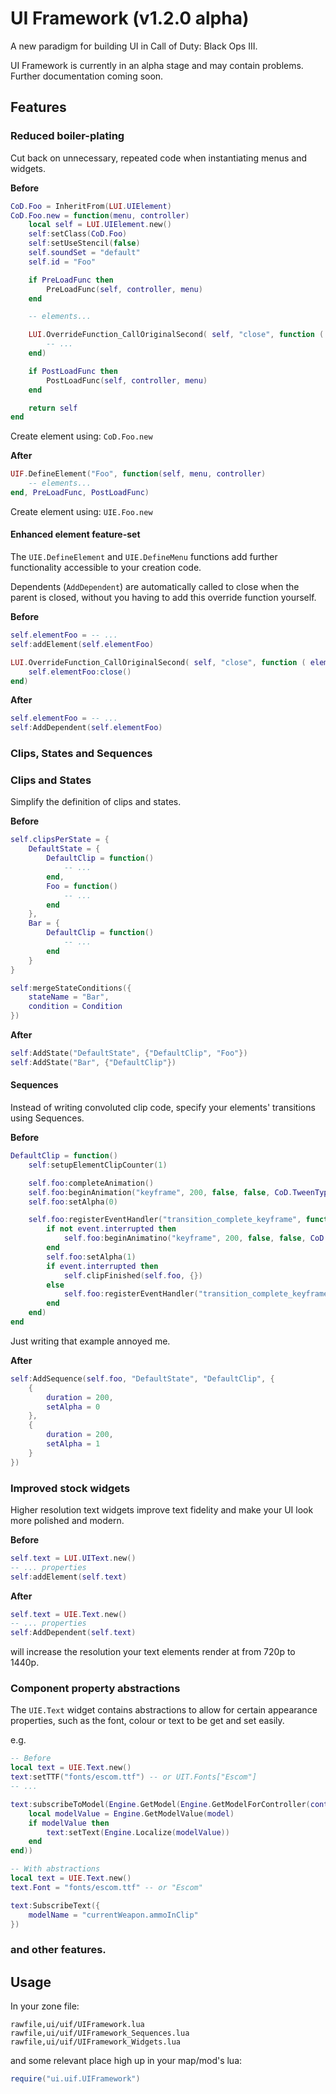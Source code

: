 # UI Framework (v1.2.0 alpha)

A new paradigm for building UI in Call of Duty: Black Ops III.

UI Framework is currently in an alpha stage and may contain problems. Further documentation coming soon.

## Features

### Reduced boiler-plating
Cut back on unnecessary, repeated code when instantiating menus and widgets.

**Before**
```lua
CoD.Foo = InheritFrom(LUI.UIElement)
CoD.Foo.new = function(menu, controller)
	local self = LUI.UIElement.new()
	self:setClass(CoD.Foo)
	self:setUseStencil(false)
	self.soundSet = "default"
	self.id = "Foo"

	if PreLoadFunc then
		PreLoadFunc(self, controller, menu)
	end

	-- elements...

	LUI.OverrideFunction_CallOriginalSecond( self, "close", function ( element )
		-- ...
	end)

	if PostLoadFunc then
		PostLoadFunc(self, controller, menu)
	end

	return self
end
```
Create element using: `CoD.Foo.new`

**After**
```lua
UIF.DefineElement("Foo", function(self, menu, controller)
	-- elements...
end, PreLoadFunc, PostLoadFunc)
```
Create element using: `UIE.Foo.new`

#### Enhanced element feature-set
The `UIE.DefineElement` and `UIE.DefineMenu` functions add further functionality accessible to your creation code.

Dependents (`AddDependent`) are automatically called to close when the parent is closed, without you having to add this override function yourself.

**Before**
```lua
self.elementFoo = -- ...
self:addElement(self.elementFoo)

LUI.OverrideFunction_CallOriginalSecond( self, "close", function ( element )
	self.elementFoo:close()
end)
```

**After**
```lua
self.elementFoo = -- ...
self:AddDependent(self.elementFoo)
```

### Clips, States and Sequences

### Clips and States
Simplify the definition of clips and states.

**Before**
```lua
self.clipsPerState = {
	DefaultState = {
		DefaultClip = function()
			-- ...
		end,
		Foo = function()
			-- ...
		end
	},
	Bar = {
		DefaultClip = function()
			-- ...
		end
	}
}

self:mergeStateConditions({
	stateName = "Bar",
	condition = Condition
})
```

**After**
```lua
self:AddState("DefaultState", {"DefaultClip", "Foo"})
self:AddState("Bar", {"DefaultClip"})
```

#### Sequences
Instead of writing convoluted clip code, specify your elements' transitions using Sequences.

**Before**
```lua
DefaultClip = function()
	self:setupElementClipCounter(1)

	self.foo:completeAnimation()
	self.foo:beginAnimation("keyframe", 200, false, false, CoD.TweenType.Linear)
	self.foo:setAlpha(0)

	self.foo:registerEventHandler("transition_complete_keyframe", function(element, event)
		if not event.interrupted then
			self.foo:beginAnimatino("keyframe", 200, false, false, CoD.TweenType.Linear)
		end
		self.foo:setAlpha(1)
		if event.interrupted then
			self.clipFinished(self.foo, {})
		else
			self.foo:registerEventHandler("transition_complete_keyframe", self.clipFinished)
		end
	end)
end
```
Just writing that example annoyed me.

**After**
```lua
self:AddSequence(self.foo, "DefaultState", "DefaultClip", {
	{
		duration = 200,
		setAlpha = 0
	},
	{
		duration = 200,
		setAlpha = 1
	}
})
```

### Improved stock widgets
Higher resolution text widgets improve text fidelity and make your UI look more polished and modern.

**Before**
```lua
self.text = LUI.UIText.new()
-- ... properties
self:addElement(self.text)
```

**After**
```lua
self.text = UIE.Text.new()
-- ... properties
self:AddDependent(self.text)
```
will increase the resolution your text elements render at from 720p to 1440p.

### Component property abstractions
The `UIE.Text` widget contains abstractions to allow for certain appearance properties, such as the font, colour or text to be get and set easily.

e.g.
```lua
-- Before
local text = UIE.Text.new()
text:setTTF("fonts/escom.ttf") -- or UIT.Fonts["Escom"]
-- ...

text:subscribeToModel(Engine.GetModel(Engine.GetModelForController(controller), "currentWeapon.ammoInClip", function(model)
    local modelValue = Engine.GetModelValue(model)
    if modelValue then
        text:setText(Engine.Localize(modelValue))
    end
end))

-- With abstractions
local text = UIE.Text.new()
text.Font = "fonts/escom.ttf" -- or "Escom"

text:SubscribeText({
    modelName = "currentWeapon.ammoInClip"
})
```

### and other features.

## Usage
In your zone file:
```
rawfile,ui/uif/UIFramework.lua
rawfile,ui/uif/UIFramework_Sequences.lua
rawfile,ui/uif/UIFramework_Widgets.lua
```

and some relevant place high up in your map/mod's lua:
```lua
require("ui.uif.UIFramework")
```
